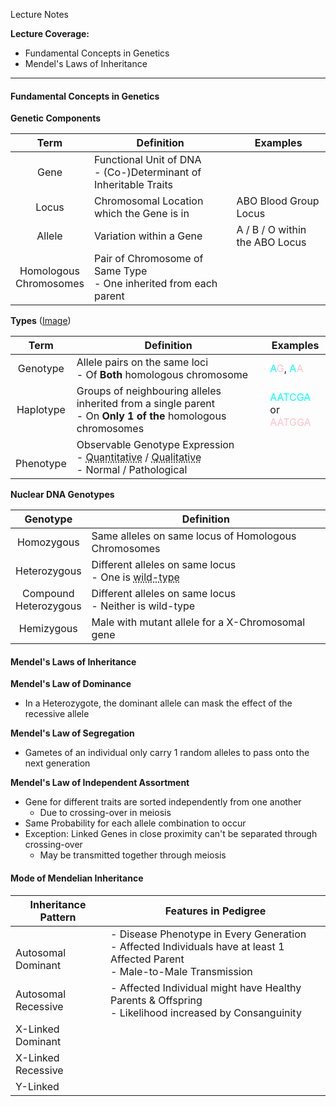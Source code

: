 Lecture Notes

**Lecture Coverage:**
- Fundamental Concepts in Genetics
- Mendel's Laws of Inheritance

---
#### **Fundamental Concepts in Genetics**
**Genetic Components**

|           Term            | Definition                                                          | Examples                       |
| :-----------------------: | ------------------------------------------------------------------- | ------------------------------ |
|           Gene            | Functional Unit of DNA<br>- (Co-)Determinant of Inheritable Traits  |                                |
|           Locus           | Chromosomal Location which the Gene is in                           | ABO Blood Group Locus          |
|          Allele           | Variation within a Gene                                             | A / B / O within the ABO Locus |
| Homologous<br>Chromosomes | Pair of Chromosome of Same Type<br>- One inherited from each parent |                                |

**Types** ([Image](3214_Types.jpg))

|     Term      | Definition                                                                                                                                                                          | Examples                                                                                                       |
| :-----------: | ----------------------------------------------------------------------------------------------------------------------------------------------------------------------------------- | -------------------------------------------------------------------------------------------------------------- |
|   Genotype    | Allele pairs on the same loci<br>- Of **Both** homologous chromosome                                                                                                                | <font color="cyan">A</font><font color="pink">G</font>, <font color="cyan">A</font><font color="pink">A</font> |
|   Haplotype   | Groups of neighbouring alleles inherited from a single parent<br>- On **Only 1 of the** homologous chromosomes                                                                      | <font color="cyan">AATCGA</font> or<br><font color="pink">AATGGA</font>                                        |
| <br>Phenotype | Observable Genotype Expression<br>- <abbr Title="Cellular / Biochemical">Quantitative</abbr> / <abbr Title="Morphological / Clinical">Qualitative</abbr><br>- Normal / Pathological |                                                                                                                |

**Nuclear DNA Genotypes**

|         Genotype         | Definition                                                                                      |
| :----------------------: | ----------------------------------------------------------------------------------------------- |
|        Homozygous        | Same alleles on same locus of Homologous Chromosomes                                            |
|       Heterozygous       | Different alleles on same locus<br>- One is <abbr Title="Most 'Normal' Allele">wild-type</abbr> |
| Compound<br>Heterozygous | Different alleles on same locus<br>- Neither is wild-type                                       |
|        Hemizygous        | Male with mutant allele for a X-Chromosomal gene                                                |


#### **Mendel's Laws of Inheritance**

**Mendel's Law of Dominance**
- In a Heterozygote, the dominant allele can mask the effect of the recessive allele

**Mendel's Law of Segregation**
- Gametes of an individual only carry 1 random alleles to pass onto the next generation

**Mendel's Law of Independent Assortment**
- Gene for different traits are sorted independently from one another
	- Due to crossing-over in meiosis
- Same Probability for each allele combination to occur
- Exception: Linked Genes in close proximity can't be separated through crossing-over
	- May be transmitted together through meiosis


#### **Mode of Mendelian Inheritance**

| Inheritance Pattern    | Features in Pedigree                                                                                                             |
| ---------------------- | -------------------------------------------------------------------------------------------------------------------------------- |
| <br>Autosomal Dominant | - Disease Phenotype in Every Generation<br>- Affected Individuals have at least 1 Affected Parent<br>- Male-to-Male Transmission |
| Autosomal Recessive    | - Affected Individual might have Healthy Parents & Offspring<br>- Likelihood increased by Consanguinity                          |
| X-Linked Dominant      |                                                                                                                                  |
| X-Linked Recessive     |                                                                                                                                  |
| Y-Linked               |                                                                                                                                  |
